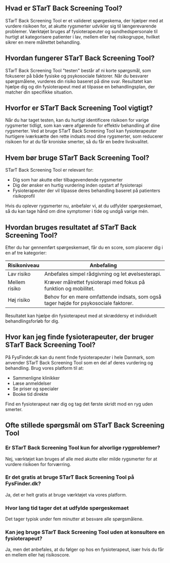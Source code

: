 ## Hvad er STarT Back Screening Tool?

STarT Back Screening Tool er et valideret spørgeskema, der hjælper med at vurdere risikoen for, at akutte rygsmerter udvikler sig til længerevarende problemer. Værktøjet bruges af fysioterapeuter og sundhedspersonale til hurtigt at kategorisere patienter i lav, mellem eller høj risikogruppe, hvilket sikrer en mere målrettet behandling.

## Hvordan fungerer STarT Back Screening Tool?

STarT Back Screening Tool "testen" består af ni korte spørgsmål, som fokuserer på både fysiske og psykosociale faktorer. Når du besvarer spørgsmålene, vurderes din risiko baseret på dine svar. Resultatet kan hjælpe dig og din fysioterapeut med at tilpasse en behandlingsplan, der matcher din specifikke situation.

## Hvorfor er STarT Back Screening Tool vigtigt?

Når du har taget testen, kan du hurtigt identificere risikoen for varige rygsmerter tidligt, som kan være afgørende for effektiv behandling af dine rygsmerter. Ved at bruge STarT Back Screening Tool kan fysioterapeuter hurtigere iværksætte den rette indsats mod dine rygsmerter, som reducerer risikoen for at du får kroniske smerter, så du får en bedre livskvalitet.

## Hvem bør bruge STarT Back Screening Tool?

STarT Back Screening Tool er relevant for:

- Dig som har akutte eller tilbagevendende rygsmerter
- Dig der ønsker en hurtig vurdering inden opstart af fysioterapi
- Fysioterapeuter der vil tilpasse deres behandling baseret på patienters risikoprofil

Hvis du oplever rygsmerter nu, anbefaler vi, at du udfylder spørgeskemaet, så du kan tage hånd om dine symptomer i tide og undgå varige mén.

## Hvordan bruges resultatet af STarT Back Screening Tool?

Efter du har gennemført spørgeskemaet, får du en score, som placerer dig i en af tre kategorier:

| Risikoniveau  | Anbefaling                                                                            |
| ------------- | ------------------------------------------------------------------------------------- |
| Lav risiko    | Anbefales simpel rådgivning og let øvelsesterapi.                                     |
| Mellem risiko | Kræver målrettet fysioterapi med fokus på funktion og mobilitet.                      |
| Høj risiko    | Behov for en mere omfattende indsats, som også tager højde for psykosociale faktorer. |

Resultatet kan hjælpe din fysioterapeut med at skræddersy et individuelt behandlingsforløb for dig.

## Hvor kan jeg finde fysioterapeuter, der bruger STarT Back Screening Tool?

På FysFinder.dk kan du nemt finde fysioterapeuter i hele Danmark, som anvender STarT Back Screening Tool som en del af deres vurdering og behandling. Brug vores platform til at:

- Sammenligne klinikker
- Læse anmeldelser
- Se priser og specialer
- Booke tid direkte

Find en fysioterapeut nær dig og tag det første skridt mod en ryg uden smerter.

## Ofte stillede spørgsmål om STarT Back Screening Tool

### Er STarT Back Screening Tool kun for alvorlige rygproblemer?

Nej, værktøjet kan bruges af alle med akutte eller milde rygsmerter for at vurdere risikoen for forværring.

### Er det gratis at bruge STarT Back Screening Tool på FysFinder.dk?

Ja, det er helt gratis at bruge værktøjet via vores platform.

### Hvor lang tid tager det at udfylde spørgeskemaet

Det tager typisk under fem minutter at besvare alle spørgsmålene.

### Kan jeg bruge STarT Back Screening Tool uden at konsultere en fysioterapeut?

Ja, men det anbefales, at du følger op hos en fysioterapeut, især hvis du får en mellem eller høj risikoscore.
